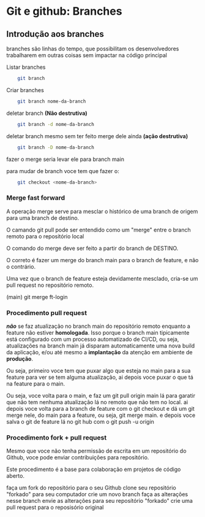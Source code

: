 # Git e github: Branches

## Introdução aos branches

branches são linhas do tempo, que possibilitam os desenvolvedores trabalharem em outras coisas sem impactar na código principal

Listar branches

```bash
    git branch
```

Criar branches

```bash
    git branch nome-da-branch
```

deletar branch **(Não destrutiva)**

```bash
    git branch -d nome-da-branch
```

deletar branch mesmo sem ter feito merge dele ainda **(ação destrutiva)**

```bash
    git branch -D nome-da-branch
```

fazer o merge seria levar ele para branch main

para mudar de branch voce tem que fazer o:

```bash
    git checkout <nome-da-branch>
```

### Merge fast forward

A operação merge serve para mesclar o histórico de uma branch de origem para uma branch de destino.

O camando git pull pode ser entendido como um "merge" entre o branch remoto para o repositório local

O comando do merge deve ser feito a partir do branch de DESTINO.

O correto é fazer um merge do branch main para o branch de feature, e não o contrário.

Uma vez que o branch de feature esteja devidamente mesclado, cria-se um pull request no repositório remoto.

(main) git merge ft-login

### Procedimento pull request

***não*** se faz atualização no branch main do repositório remoto enquanto a feature não estiver **homologada**. Isso porque o branch main tipicamente está configurado com um processo automatizado de CI/CD, ou seja, atualizações na branch main já disparam automaticamente uma nova build da aplicação, e/ou até mesmo a **implantação** da atenção em ambiente de **produção**.

Ou seja, primeiro voce tem que puxar algo que esteja no main para a sua feature para ver se tem alguma atualização, ai depois voce puxar o que tá na feature para o main.

Ou seja, voce volta para o main, e faz um git pull origin main lá para garatir que não tem nenhuma atualização lá no remoto que não tem no local. ai depois voce volta para a branch de feature com o git checkout <nome-da-branch> e dá um git merge nele, do main para a feature, ou seja, git merge main. e depois voce salva o git de feature lá no git hub com o git push -u origin <nome-da-branch>

### Procedimento fork + pull request

Mesmo que voce não tenha permissão de escrita em um repositório do Github, voce pode enviar contribuições para repositório.

Este procedimento é a base para colaboração em projetos de código aberto.

faça um fork do repositório para o seu Github
clone seu repositório "forkado" para seu computador
crie um novo branch faça as alterações nesse branch
envie as alterações para seu reposítório "forkado"
crie uma pull request para o reposisório original